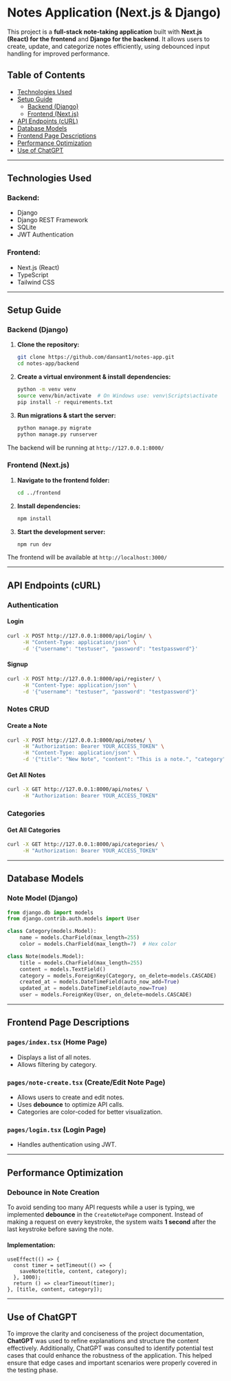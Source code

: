 # Notes Application (Next.js & Django)

This project is a **full-stack note-taking application** built with **Next.js (React) for the frontend** and **Django for the backend**. It allows users to create, update, and categorize notes efficiently, using debounced input handling for improved performance.

## Table of Contents
- [Technologies Used](#technologies-used)
- [Setup Guide](#setup-guide)
  - [Backend (Django)](#backend-django)
  - [Frontend (Next.js)](#frontend-nextjs)
- [API Endpoints (cURL)](#api-endpoints-curl)
- [Database Models](#database-models)
- [Frontend Page Descriptions](#frontend-page-descriptions)
- [Performance Optimization](#performance-optimization)
- [Use of ChatGPT](#use-of-chatgpt)

---

## Technologies Used

### Backend:
- Django
- Django REST Framework
- SQLite
- JWT Authentication

### Frontend:
- Next.js (React)
- TypeScript
- Tailwind CSS

---

## Setup Guide

### Backend (Django)

1. **Clone the repository:**
   ```sh
   git clone https://github.com/dansant1/notes-app.git
   cd notes-app/backend
   ```

2. **Create a virtual environment & install dependencies:**
   ```sh
   python -m venv venv
   source venv/bin/activate  # On Windows use: venv\Scripts\activate
   pip install -r requirements.txt
   ```

3. **Run migrations & start the server:**
   ```sh
   python manage.py migrate
   python manage.py runserver
   ```

The backend will be running at `http://127.0.0.1:8000/`

### Frontend (Next.js)

1. **Navigate to the frontend folder:**
   ```sh
   cd ../frontend
   ```

2. **Install dependencies:**
   ```sh
   npm install
   ```

3. **Start the development server:**
   ```sh
   npm run dev
   ```

The frontend will be available at `http://localhost:3000/`

---

## API Endpoints (cURL)

### Authentication
#### Login
```sh
curl -X POST http://127.0.0.1:8000/api/login/ \
     -H "Content-Type: application/json" \
     -d '{"username": "testuser", "password": "testpassword"}'
```

#### Signup
```sh
curl -X POST http://127.0.0.1:8000/api/register/ \
     -H "Content-Type: application/json" \
     -d '{"username": "testuser", "password": "testpassword"}'
```

### Notes CRUD
#### Create a Note
```sh
curl -X POST http://127.0.0.1:8000/api/notes/ \
     -H "Authorization: Bearer YOUR_ACCESS_TOKEN" \
     -H "Content-Type: application/json" \
     -d '{"title": "New Note", "content": "This is a note.", "category": 1}'
```

#### Get All Notes
```sh
curl -X GET http://127.0.0.1:8000/api/notes/ \
     -H "Authorization: Bearer YOUR_ACCESS_TOKEN"
```

### Categories

#### Get All Categories
```sh
curl -X GET http://127.0.0.1:8000/api/categories/ \
     -H "Authorization: Bearer YOUR_ACCESS_TOKEN"
```
---

## Database Models

### Note Model (Django)
```python
from django.db import models
from django.contrib.auth.models import User

class Category(models.Model):
    name = models.CharField(max_length=255)
    color = models.CharField(max_length=7)  # Hex color

class Note(models.Model):
    title = models.CharField(max_length=255)
    content = models.TextField()
    category = models.ForeignKey(Category, on_delete=models.CASCADE)
    created_at = models.DateTimeField(auto_now_add=True)
    updated_at = models.DateTimeField(auto_now=True)
    user = models.ForeignKey(User, on_delete=models.CASCADE)
```

---

## Frontend Page Descriptions

### `pages/index.tsx` (Home Page)
- Displays a list of all notes.
- Allows filtering by category.

### `pages/note-create.tsx` (Create/Edit Note Page)
- Allows users to create and edit notes.
- Uses **debounce** to optimize API calls.
- Categories are color-coded for better visualization.

### `pages/login.tsx` (Login Page)
- Handles authentication using JWT.

---

## Performance Optimization

### Debounce in Note Creation
To avoid sending too many API requests while a user is typing, we implemented **debounce** in the `CreateNotePage` component. Instead of making a request on every keystroke, the system waits **1 second** after the last keystroke before saving the note.

#### Implementation:
```tsx
useEffect(() => {
  const timer = setTimeout(() => {
    saveNote(title, content, category);
  }, 1000);
  return () => clearTimeout(timer);
}, [title, content, category]);
```

---

## Use of ChatGPT

To improve the clarity and conciseness of the project documentation, **ChatGPT** was used to refine explanations and structure the content effectively. Additionally, ChatGPT was consulted to identify potential test cases that could enhance the robustness of the application. This helped ensure that edge cases and important scenarios were properly covered in the testing phase.

